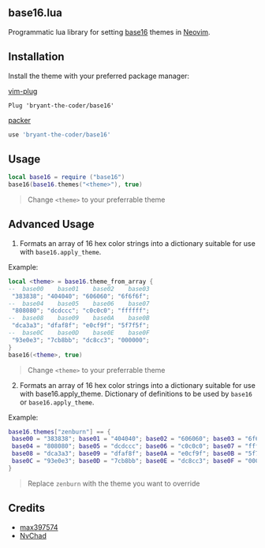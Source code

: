 ## base16.lua

Programmatic lua library for setting
[base16](https://github.com/chriskempson/base16) themes in
[Neovim](https://github.com/neovim/neovim).

## Installation

Install the theme with your preferred package manager:

[vim-plug](https://github.com/junegunn/vim-plug)
```vim
Plug 'bryant-the-coder/base16'
```

[packer](https://github.com/wbthomason/packer.nvim)

```lua
use 'bryant-the-coder/base16'
```

## Usage

```lua
local base16 = require ("base16")
base16(base16.themes("<theme>"), true)
```
> Change `<theme>` to your preferrable theme

## Advanced Usage
1. Formats an array of 16 hex color strings into a dictionary suitable for use with `base16.apply_theme`.

Example:
```lua
local <theme> = base16.theme_from_array {
--  base00    base01    base02    base03
 "383838"; "404040"; "606060"; "6f6f6f";
--  base04    base05    base06    base07
 "808080"; "dcdccc"; "c0c0c0"; "ffffff";
--  base08    base09    base0A    base0B
 "dca3a3"; "dfaf8f"; "e0cf9f"; "5f7f5f";
--  base0C    base0D    base0E    base0F
 "93e0e3"; "7cb8bb"; "dc8cc3"; "000000";
}
base16(<theme>, true)
```
> Change `<theme>` to your preferrable theme

2. Formats an array of 16 hex color strings into a dictionary suitable for use with base16.apply_theme.
Dictionary of definitions to be used by `base16` or `base16.apply_theme`.

Example:

```lua
base16.themes["zenburn"] == {
 base00 = "383838"; base01 = "404040"; base02 = "606060"; base03 = "6f6f6f";
 base04 = "808080"; base05 = "dcdccc"; base06 = "c0c0c0"; base07 = "ffffff";
 base08 = "dca3a3"; base09 = "dfaf8f"; base0A = "e0cf9f"; base0B = "5f7f5f";
 base0C = "93e0e3"; base0D = "7cb8bb"; base0E = "dc8cc3"; base0F = "000000";
}
```
> Replace `zenburn` with the theme you want to override

## Credits
- [max397574](https://github.com/max397574/omega-nvim)
- [NvChad](https://github.com/NvChad/base46)

